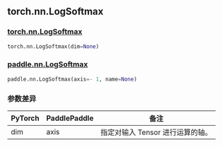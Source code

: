 ## torch.nn.LogSoftmax
### [torch.nn.LogSoftmax](https://pytorch.org/docs/stable/generated/torch.nn.LogSoftmax.html?highlight=nn+logsoftmax#torch.nn.LogSoftmax)

```python
torch.nn.LogSoftmax(dim=None)
```

### [paddle.nn.LogSoftmax](https://www.paddlepaddle.org.cn/documentation/docs/zh/api/paddle/nn/LogSoftmax_cn.html#logsoftmax)

```python
paddle.nn.LogSoftmax(axis=- 1, name=None)
```
### 参数差异
| PyTorch       | PaddlePaddle | 备注                                                   |
| ------------- | ------------ | ------------------------------------------------------ |
| dim           | axis         | 指定对输入 Tensor 进行运算的轴。                          |
